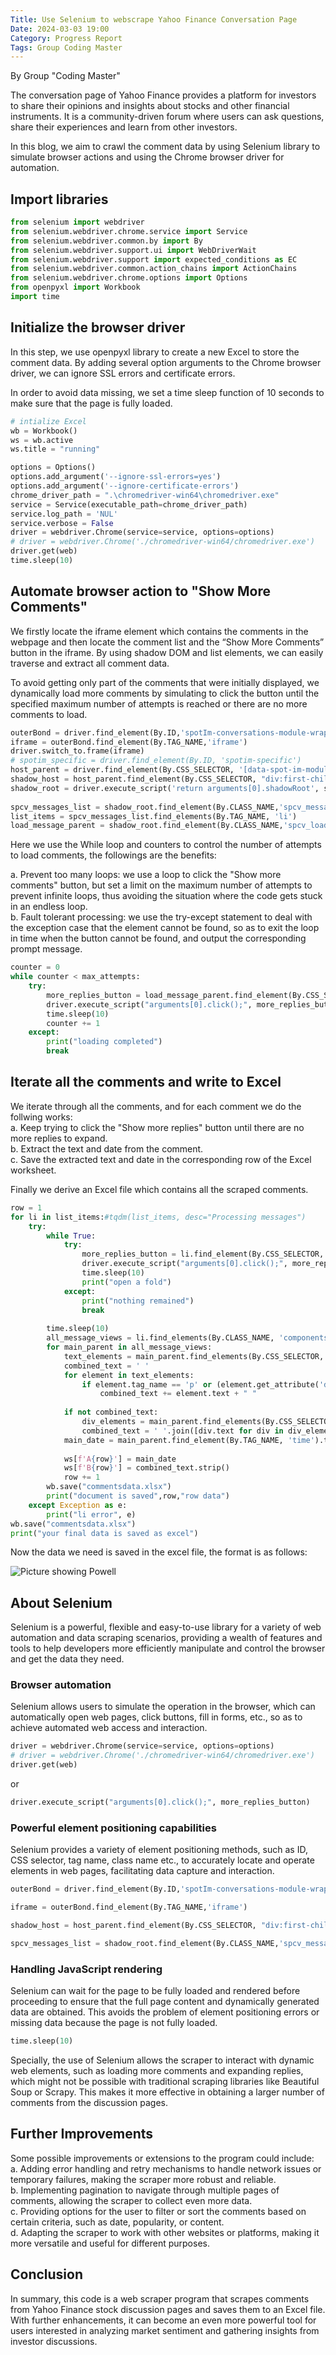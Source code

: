 ```yaml
---
Title: Use Selenium to webscrape Yahoo Finance Conversation Page
Date: 2024-03-03 19:00
Category: Progress Report
Tags: Group Coding Master
---
```


By Group "Coding Master"

The conversation page of Yahoo Finance provides a platform for investors to share their opinions and insights about stocks and other financial instruments. It is a community-driven forum where users can ask questions, share their experiences and learn from other investors.  

In this blog, we aim to crawl the comment data by using Selenium library to simulate browser actions and using the Chrome browser driver for automation. 

## Import libraries

```python
from selenium import webdriver
from selenium.webdriver.chrome.service import Service
from selenium.webdriver.common.by import By
from selenium.webdriver.support.ui import WebDriverWait
from selenium.webdriver.support import expected_conditions as EC
from selenium.webdriver.common.action_chains import ActionChains
from selenium.webdriver.chrome.options import Options
from openpyxl import Workbook
import time
```


## Initialize the browser driver

In this step, we use openpyxl library to create a new Excel to store the comment data. 
By adding several option arguments to the Chrome browser driver, we can ignore SSL errors and certificate errors.   

In order to avoid data missing, we set a time sleep function of 10 seconds to make sure that the page is fully loaded.

```python
# intialize Excel
wb = Workbook()
ws = wb.active
ws.title = "running"

options = Options()
options.add_argument('--ignore-ssl-errors=yes')
options.add_argument('--ignore-certificate-errors')
chrome_driver_path = ".\chromedriver-win64\chromedriver.exe"
service = Service(executable_path=chrome_driver_path)
service.log_path = 'NUL' 
service.verbose = False
driver = webdriver.Chrome(service=service, options=options)
# driver = webdriver.Chrome('./chromedriver-win64/chromedriver.exe')
driver.get(web)
time.sleep(10)
```

## Automate browser action to "Show More Comments"

We firstly locate the iframe element which contains the comments in the webpage and then locate the comment list and the “Show More Comments” button in the iframe. By using shadow DOM and list elements, we can easily traverse and extract all comment data.  

To avoid getting only part of the comments that were initially displayed, we dynamically load more comments by simulating to click the button until the specified maximum number of attempts is reached or there are no more comments to load.  


```python
outerBond = driver.find_element(By.ID,'spotIm-conversations-module-wrapper')
iframe = outerBond.find_element(By.TAG_NAME,'iframe')
driver.switch_to.frame(iframe)
# spotim_specific = driver.find_element(By.ID, 'spotim-specific')
host_parent = driver.find_element(By.CSS_SELECTOR, '[data-spot-im-module-default-area="conversation"]')
shadow_host = host_parent.find_element(By.CSS_SELECTOR, "div:first-child")
shadow_root = driver.execute_script('return arguments[0].shadowRoot', shadow_host)
        
spcv_messages_list = shadow_root.find_element(By.CLASS_NAME,'spcv_messages-list')
list_items = spcv_messages_list.find_elements(By.TAG_NAME, 'li')
load_message_parent = shadow_root.find_element(By.CLASS_NAME,'spcv_loadMoreCommentsContainer')
```

  
Here we use the While loop and counters to control the number of attempts to load comments, the followings are the benefits:   

a. Prevent too many loops: we use a loop to click the "Show more comments" button, but set a limit on the maximum number of attempts to prevent infinite loops, thus avoiding the situation where the code gets stuck in an endless loop.  
b. Fault tolerant processing: we use the try-except statement to deal with the exception case that the element cannot be found, so as to exit the loop in time when the button cannot be found, and output the corresponding prompt message.


```python       
counter = 0
while counter < max_attempts:
    try:
        more_replies_button = load_message_parent.find_element(By.CSS_SELECTOR, "button[data-spot-im-class='load-more-messages']")
        driver.execute_script("arguments[0].click();", more_replies_button)
        time.sleep(10)
        counter += 1
    except:
        print("loading completed")
        break
```


## Iterate all the comments and write to Excel

We iterate through all the comments, and for each comment we do the follwing works:  
a.  Keep trying to click the "Show more replies" button until there are no more replies to expand.   
b.  Extract the text and date from the comment.   
c.  Save the extracted text and date in the corresponding row of the Excel worksheet.     

Finally we derive an Excel file which contains all the scraped comments.

```python
row = 1
for li in list_items:#tqdm(list_items, desc="Processing messages")
    try:
        while True:
            try:
                more_replies_button = li.find_element(By.CSS_SELECTOR, "button[aria-label='Show more replies']")
                driver.execute_script("arguments[0].click();", more_replies_button)
                time.sleep(10)
                print("open a fold")
            except:
                print("nothing remained")
                break
                
        time.sleep(10)
        all_message_views = li.find_elements(By.CLASS_NAME, 'components-MessageLayout-index__message-view')
        for main_parent in all_message_views:
            text_elements = main_parent.find_elements(By.CSS_SELECTOR, 'p, div[data-spot-im-class="message-text"]')
            combined_text = ' '
            for element in text_elements:
                if element.tag_name == 'p' or (element.get_attribute('data-edited-text') and element.get_attribute('data-edited-text') == "(Edited)"):
                    combined_text += element.text + " "
                        
            if not combined_text:
                div_elements = main_parent.find_elements(By.CSS_SELECTOR, 'div[data-spot-im-class="message-text"][data-edited-text="(Edited)"]')
                combined_text = ' '.join([div.text for div in div_elements])
            main_date = main_parent.find_element(By.TAG_NAME, 'time').text
                    
            ws[f'A{row}'] = main_date
            ws[f'B{row}'] = combined_text.strip()
            row += 1
        wb.save("commentsdata.xlsx")
        print("document is saved",row,"row data")
    except Exception as e:
        print("li error", e)
wb.save("commentsdata.xlsx")
print("your final data is saved as excel")
```

Now the data we need is saved in the excel file, the format is as follows:   

![Picture showing Powell](header.png)


## About Selenium

Selenium is a powerful, flexible and easy-to-use library for a variety of web automation and data scraping scenarios, 
providing a wealth of features and tools to help developers more efficiently manipulate and control the browser and get the data they need.   

### Browser automation
Selenium allows users to simulate the operation in the browser, which can automatically open web pages, click buttons, fill in forms, etc., so as to achieve automated web access and interaction.

```python
driver = webdriver.Chrome(service=service, options=options)
# driver = webdriver.Chrome('./chromedriver-win64/chromedriver.exe')
driver.get(web)
```
or

```python
driver.execute_script("arguments[0].click();", more_replies_button)
```
### Powerful element positioning capabilities
Selenium provides a variety of element positioning methods, such as ID, CSS selector, tag name, class name etc., to accurately locate and operate elements in web pages, facilitating data capture and interaction.

```python
outerBond = driver.find_element(By.ID,'spotIm-conversations-module-wrapper')

iframe = outerBond.find_element(By.TAG_NAME,'iframe')

shadow_host = host_parent.find_element(By.CSS_SELECTOR, "div:first-child")

spcv_messages_list = shadow_root.find_element(By.CLASS_NAME,'spcv_messages-list')
```
### Handling JavaScript rendering
Selenium can wait for the page to be fully loaded and rendered before proceeding to ensure that the full page content and dynamically generated data are obtained.
This avoids the problem of element positioning errors or missing data because the page is not fully loaded.

```python
time.sleep(10)
```

Specially, the use of Selenium allows the scraper to interact with dynamic web elements, such as loading more comments and expanding replies, which might not be possible with traditional scraping libraries like Beautiful Soup or Scrapy. 
This makes it more effective in obtaining a larger number of comments from the discussion pages.

## Further Improvements
Some possible improvements or extensions to the program could include:   
a. Adding error handling and retry mechanisms to handle network issues or temporary failures, making the scraper more robust and reliable.  
b. Implementing pagination to navigate through multiple pages of comments, allowing the scraper to collect even more data.    
c. Providing options for the user to filter or sort the comments based on certain criteria, such as date, popularity, or content.   
d. Adapting the scraper to work with other websites or platforms, making it more versatile and useful for different purposes.

## Conclusion
In summary, this code is a web scraper program that scrapes comments from Yahoo Finance stock discussion pages and saves them to an Excel file. 
With further enhancements, it can become an even more powerful tool for users interested in analyzing market sentiment and gathering insights from investor discussions.


